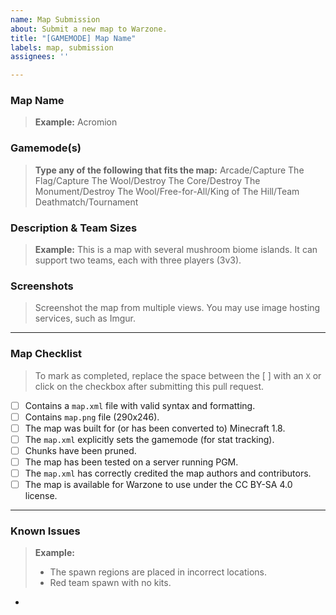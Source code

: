 ```yaml
---
name: Map Submission
about: Submit a new map to Warzone.
title: "[GAMEMODE] Map Name"
labels: map, submission
assignees: ''

---
```


### Map Name
> **Example:** Acromion



### Gamemode(s)
> **Type any of the following that fits the map:** Arcade/Capture The Flag/Capture The Wool/Destroy The Core/Destroy The Monument/Destroy The Wool/Free-for-All/King of The Hill/Team Deathmatch/Tournament



### Description & Team Sizes
> **Example:** This is a map with several mushroom biome islands. It can support two teams, each with three players (3v3).



### Screenshots
> Screenshot the map from multiple views. You may use image hosting services, such as Imgur.

 

---

### Map Checklist
>To mark as completed, replace the space between the [ ] with an `X` or click on the checkbox after submitting this pull request.
- [ ] Contains a `map.xml` file with valid syntax and formatting.
- [ ] Contains `map.png` file (290x246).
- [ ] The map was built for (or has been converted to) Minecraft 1.8.
- [ ] The `map.xml` explicitly sets the gamemode (for stat tracking).
- [ ] Chunks have been pruned.
- [ ] The map has been tested on a server running PGM.
- [ ] The `map.xml` has correctly credited the map authors and contributors.
- [ ] The map is available for Warzone to use under the CC BY-SA 4.0 license.

---

### Known Issues
>**Example:**
> - The spawn regions are placed in incorrect locations.
> - Red team spawn with no kits. 

- 

